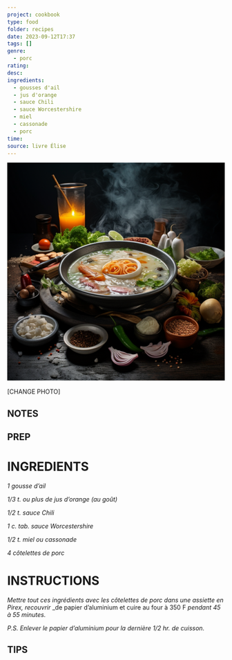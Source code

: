```yaml
---
project: cookbook
type: food
folder: recipes
date: 2023-09-12T17:37
tags: []
genre:
  - porc
rating: 
desc: 
ingredients:
  - gousses d'ail
  - jus d'orange
  - sauce Chili
  - sauce Worcestershire
  - miel
  - cassonade
  - porc
time: 
source: livre Élise
---
```


![IMAGE](_default.png)


[CHANGE PHOTO]


## NOTES




## PREP


# INGREDIENTS

_1 gousse d’ail_

_1/3 t. ou plus de jus d’orange (au goût)_

_1/2 t. sauce Chili_

_1 c. tab. sauce Worcestershire_

_1/2 t. miel ou cassonade_

_4 côtelettes de porc_



# INSTRUCTIONS

_Mettre tout ces ingrédients avec les côtelettes_
_de porc dans une assiette en Pirex, recouvrir_
_de papier d’aluminium et cuire au four à 350 F
_pendant 45 à 55 minutes._

_P.S. Enlever le papier d’aluminium pour la dernière_
_1/2 hr. de cuisson._


## TIPS



